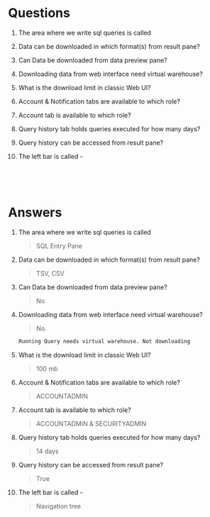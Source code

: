 # Questions

1. The area where we write sql queries is called

2. Data can be downloaded in which format(s) from result pane?

3. Can Data be downloaded from data preview pane?

4. Downloading data from web interface need virtual warehouse?

5. What is the download limit in classic Web UI?

6. Account & Notification tabs are available to which role?

7. Account tab is available to which role?

8. Query history tab holds queries executed for how many days?

9. Query history can be accessed from result pane?

10. The left bar is called -

&nbsp;

&nbsp;

# Answers

1. The area where we write sql queries is called

   > SQL Entry Pane

2. Data can be downloaded in which format(s) from result pane?

   > TSV, CSV

3. Can Data be downloaded from data preview pane?

   > No

4. Downloading data from web interface need virtual warehouse?

   > No.

   ```md
   Running Query needs virtual warehouse. Not downloading
   ```

5. What is the download limit in classic Web UI?

   > 100 mb

6. Account & Notification tabs are available to which role?

   > ACCOUNTADMIN

7. Account tab is available to which role?

   > ACCOUNTADMIN & SECURITYADMIN

8. Query history tab holds queries executed for how many days?

   > 14 days

9. Query history can be accessed from result pane?

   > True

10. The left bar is called -

    > Navigation tree
